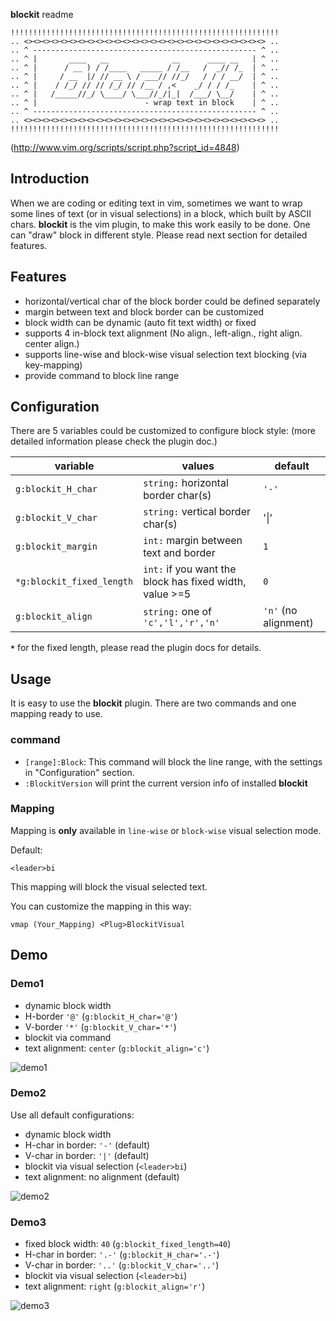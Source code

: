 **blockit** readme

	!!!!!!!!!!!!!!!!!!!!!!!!!!!!!!!!!!!!!!!!!!!!!!!!!!!!!!!!!!!!
	.. <><><><><><><><><><><><><><><><><><><><><><><><><><><> ..
	.. ^ -------------------------------------------------- ^ ..
	.. ^ |       ____   __              __      ____ __   | ^ ..
	.. ^ |      / __ ) / /____   _____ / /__   /  _// /_  | ^ ..
	.. ^ |     / __  |/ // __ \ / ___// //_/   / / / __/  | ^ ..
	.. ^ |    / /_/ // // /_/ // /__ / ,<    _/ / / /_    | ^ ..
	.. ^ |   /_____//_/ \____/ \___//_/|_|  /___/ \__/    | ^ ..
	.. ^ |                        - wrap text in block    | ^ ..
	.. ^ -------------------------------------------------- ^ ..
	.. <><><><><><><><><><><><><><><><><><><><><><><><><><><> ..
	!!!!!!!!!!!!!!!!!!!!!!!!!!!!!!!!!!!!!!!!!!!!!!!!!!!!!!!!!!!!

(http://www.vim.org/scripts/script.php?script_id=4848)

## Introduction

When we are coding or editing text in vim, sometimes we want to wrap some lines of text (or in visual selections) in a
block, which built by ASCII chars. **blockit** is the vim plugin, to make this work easily to be done. One can "draw"
block in different style. Please read next section for detailed features.


## Features

- horizontal/vertical char of the block border could be defined separately
- margin between text and block border can be customized
- block width can be dynamic (auto fit text width) or fixed
- supports 4 in-block text alignment (No align., left-align., right align. center align.)
- supports line-wise and block-wise visual selection text blocking (via key-mapping)
- provide command to block line range


## Configuration

There are 5 variables could be customized to configure block style: (more detailed information please check the plugin
doc.)

variable                 |values                                                 |default
---                      |---                                                    |---
`g:blockit_H_char`       |`string:` horizontal border char(s)                    |`'-'`
`g:blockit_V_char`       |`string:` vertical border char(s)                      |'&#124;'
`g:blockit_margin`       |`int:` margin between text and border                  |`1`
`*g:blockit_fixed_length`|`int:` if you want the block has fixed width, value >=5|`0`
`g:blockit_align`        |`string:` one of `'c','l','r','n'`                     |`'n'` (no alignment)

**`*`** for the fixed length, please read the plugin docs for details.


## Usage

It is easy to use the **blockit** plugin. There are two commands and one mapping ready to use.


### command

- `[range]:Block`: This command will block the line range, with the settings in "Configuration" section.
- `:BlockitVersion`  will print the current version info of installed **blockit**


### Mapping

Mapping is **only** available in `line-wise` or `block-wise` visual selection mode.

Default:

	<leader>bi

This mapping will block the visual selected text.

You can customize the mapping in this way:

	vmap (Your_Mapping) <Plug>BlockitVisual

## Demo


### Demo1

- dynamic block width
- H-border `'@'`  (`g:blockit_H_char='@'`)
- V-border `'*'`  (`g:blockit_V_char='*'`)
- blockit via command
- text alignment: `center` (`g:blockit_align='c'`)

![demo1](https://raw.github.com/sk1418/sharedResources/master/blockit/demo1.gif)


### Demo2

Use all default configurations:

- dynamic block width
- H-char in border: `'-'` (default)
- V-char in border: `'|'`    (default)
- blockit via visual selection  (`<leader>bi`)
- text alignment: no alignment (default)

![demo2](https://raw.github.com/sk1418/sharedResources/master/blockit/demo2.gif)

### Demo3

- fixed block width: `40`   (`g:blockit_fixed_length=40`)
- H-char in border: `'.-'`  (`g:blockit_H_char='.-'`)
- V-char in border: `'..'`    (`g:blockit_V_char='..'`)
- blockit via visual selection  (`<leader>bi`)
- text alignment: `right` (`g:blockit_align='r'`)

![demo3](https://raw.github.com/sk1418/sharedResources/master/blockit/demo3.gif)


